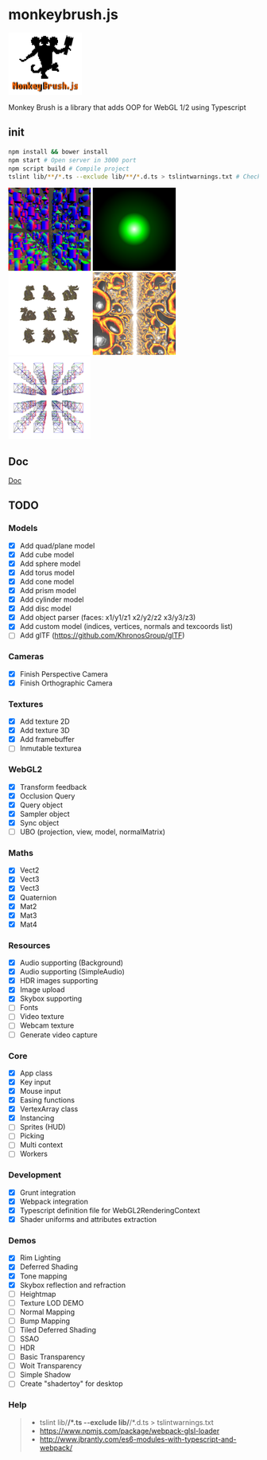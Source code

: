 # monkeybrush.js
![Logo](logo.png)

Monkey Brush is a library that adds OOP for WebGL 1/2 using Typescript

## init
```bash
npm install && bower install
npm start # Open server in 3000 port
npm script build # Compile project
tslint lib/**/*.ts --exclude lib/**/*.d.ts > tslintwarnings.txt # Check TSlint rules
```
<div style="width: 100%">
    <img src="descarga.png" width="33%" />
    <img src="descarga (1).png" width="33%" />
    <img src="descarga (2).png" width="33%" />
    <img src="descarga (3).png" width="33%" />
    <img src="descarga (4).png" width="33%" />
</div>

## Doc
<a href="./tutorials.md">Doc</a>

## TODO

### Models
- [x] Add quad/plane model
- [x] Add cube model
- [x] Add sphere model
- [x] Add torus model
- [x] Add cone model
- [x] Add prism model
- [x] Add cylinder model
- [x] Add disc model
- [x] Add object parser (faces: x1/y1/z1 x2/y2/z2 x3/y3/z3)
- [x] Add custom model (indices, vertices, normals and texcoords list)
- [ ] Add glTF (https://github.com/KhronosGroup/glTF)

### Cameras
- [x] Finish Perspective Camera
- [x] Finish Orthographic Camera

### Textures
- [x] Add texture 2D
- [x] Add texture 3D
- [x] Add framebuffer
- [ ] Inmutable texturea

### WebGL2
- [x] Transform feedback
- [x] Occlusion Query
- [x] Query object
- [x] Sampler object
- [x] Sync object
- [ ] UBO (projection, view, model, normalMatrix)

### Maths
- [x] Vect2
- [x] Vect3
- [x] Vect3
- [x] Quaternion
- [x] Mat2
- [x] Mat3
- [x] Mat4

### Resources
- [x] Audio supporting (Background)
- [x] Audio supporting (SimpleAudio)
- [x] HDR images supporting
- [x] Image upload
- [x] Skybox supporting
- [ ] Fonts
- [ ] Video texture
- [ ] Webcam texture
- [ ] Generate video capture

### Core
- [x] App class
- [x] Key input
- [x] Mouse input
- [x] Easing functions
- [x] VertexArray class
- [x] Instancing
- [ ] Sprites (HUD)
- [ ] Picking
- [ ] Multi context
- [ ] Workers

### Development
- [x] Grunt integration
- [x] Webpack integration
- [x] Typescript definition file for WebGL2RenderingContext
- [x] Shader uniforms and attributes extraction

### Demos
- [x] Rim Lighting
- [x] Deferred Shading
- [x] Tone mapping
- [x] Skybox reflection and refraction
- [ ] Heightmap
- [ ] Texture LOD DEMO
- [ ] Normal Mapping
- [ ] Bump Mapping
- [ ] Tiled Deferred Shading
- [ ] SSAO
- [ ] HDR
- [ ] Basic Transparency
- [ ] Woit Transparency
- [ ] Simple Shadow
- [ ] Create "shadertoy" for desktop

### Help
> - tslint lib/**/*.ts --exclude lib/**/*.d.ts > tslintwarnings.txt
> - https://www.npmjs.com/package/webpack-glsl-loader
> - http://www.jbrantly.com/es6-modules-with-typescript-and-webpack/
